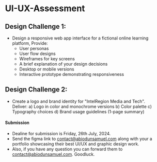 # UI-UX-Assessment

## Design Challenge 1:
- Design a responsive web app interface for a fictional online learning platform, Provide:
    - User personas
    - User flow designs
    - Wireframes for key screens
    - A brief explanation of your design decisions
    - Desktop or mobile versions
    - Interactive prototype demonstrating responsiveness

## Design Challenge 2:
- Create a logo and brand identity for "IntelRegion Media and Tech". Deliver:
    a) Logo in color and monochrome versions
    b) Color palette
    c) Typography choices
    d) Brand usage guidelines (1-page summary)


#### Submission
  - Dealine for submission is Friday, 26th July, 2024.
  - Send the figma link to contact@abiodunsamuel.com along with your a portfolio showcasing their best UI/UX and graphic design work.
  - Also, if you have any question you can forward them to contact@abiodunsamuel.com.
Goodluck.

